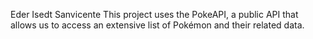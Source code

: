 Eder Isedt Sanvicente
This project uses the PokeAPI, a public API that allows us to access an extensive list of Pokémon and their related data.